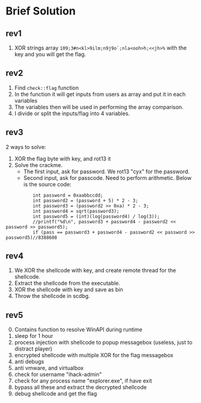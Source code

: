 # Brief Solution

## rev1
1. XOR strings array ```109;3#n<kl>9ilm;n9j9o`;nla<ooh>h;<<jh>%``` with the key and you will get the flag.

## rev2
1. Find `check::flag` function
2. In the function it will get inputs from users as array and put it in each variables
3. The variables then will be used in performing the array comparison.
4. I divide or split the inputs/flag into 4 variables.

## rev3
2 ways to solve:
1. XOR the flag byte with key, and rot13 it
2. Solve the crackme.
    - The first input, ask for password. We rot13 "cyx" for the password.
    - Second input, ask for passcode. Need to perform arithmetic. Below is the source code:
  ```
            int password = 0xaabbccdd; 
            int password2 = (password + 5) * 2 - 3;
            int password3 = (password2 >> 0xa) * 2 - 3;
            int password4 = sqrt(password3);
            int password5 = (int)(log(password4) / log(3));
            //printf("%d\n", password3 + password4 - password2 << password >> password5);
            if (pass == password3 + password4 - password2 << password >> password5)//8388608
  ```

## rev4
1. We XOR the shellcode with key, and create remote thread for the shellcode.
2. Extract the shellcode from the executable.
3. XOR the shellcode with key and save as bin
4. Throw the shellcode in scdbg.

## rev5
0. Contains function to resolve WinAPI during runtime
1. sleep for 1 hour
2. process injection with shellcode to popup messagebox (useless, just to distract player)
3. encrypted shellcode with multiple XOR for the flag messagebox
4. anti debugs
5. anti vmware, and virtualbox
6. check for username "ihack-admin"
7. check for any process name "explorer.exe", if have exit
8. bypass all these and extract the decrypted shellcode
9. debug shellcode and get the flag
